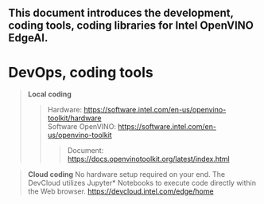 This document introduces the development, coding tools, coding libraries for Intel OpenVINO EdgeAI.
---
# DevOps, coding tools
> **Local coding**
>> Hardware: https://software.intel.com/en-us/openvino-toolkit/hardware  
>> Software OpenVINO: https://software.intel.com/en-us/openvino-toolkit
>>> Document: https://docs.openvinotoolkit.org/latest/index.html  

> **Cloud coding** No hardware setup required on your end. The DevCloud utilizes Jupyter* Notebooks to execute code directly within the Web browser. https://devcloud.intel.com/edge/home

